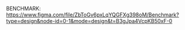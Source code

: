 BENCHMARK: https://www.figma.com/file/ZbToGv6pxLqYQGFXg398oM/Benchmark?type=design&node-id=0-1&mode=design&t=B3gJpa4VcpKB50xF-0
